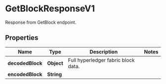 

# GetBlockResponseV1

Response from GetBlock endpoint.

## Properties

| Name | Type | Description | Notes |
|------------ | ------------- | ------------- | -------------|
|**decodedBlock** | **Object** | Full hyperledger fabric block data. |  |
|**encodedBlock** | **String** |  |  |



